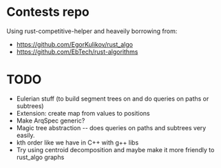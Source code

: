 # Contests repo

Using rust-competitive-helper and heaveily borrowing from:
* https://github.com/EgorKulikov/rust_algo
* https://github.com/EbTech/rust-algorithms

# TODO
* Eulerian stuff (to build segment trees on and do queries on paths or subtrees)
* Extension: create map from values to positions
* Make ArqSpec generic?
* Magic tree abstraction -- does queries on paths and subtrees very easily.
* kth order like we have in C++ with g++ libs
* Try using centroid decomposition and maybe make it more friendly to rust_algo graphs
